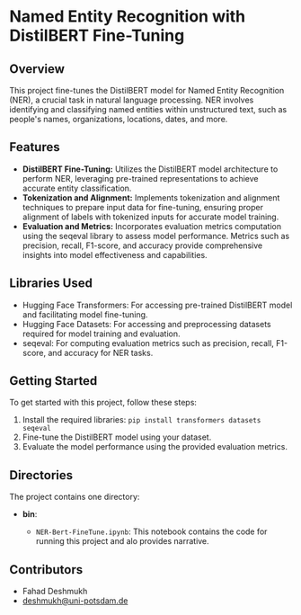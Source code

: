 # Named Entity Recognition with DistilBERT Fine-Tuning

## Overview
This project fine-tunes the DistilBERT model for Named Entity Recognition (NER), a crucial task in natural language processing. NER involves identifying and classifying named entities within unstructured text, such as people's names, organizations, locations, dates, and more.

## Features
- **DistilBERT Fine-Tuning:** Utilizes the DistilBERT model architecture to perform NER, leveraging pre-trained representations to achieve accurate entity classification.
- **Tokenization and Alignment:** Implements tokenization and alignment techniques to prepare input data for fine-tuning, ensuring proper alignment of labels with tokenized inputs for accurate model training.
- **Evaluation and Metrics:** Incorporates evaluation metrics computation using the seqeval library to assess model performance. Metrics such as precision, recall, F1-score, and accuracy provide comprehensive insights into model effectiveness and capabilities.

## Libraries Used
- Hugging Face Transformers: For accessing pre-trained DistilBERT model and facilitating model fine-tuning.
- Hugging Face Datasets: For accessing and preprocessing datasets required for model training and evaluation.
- seqeval: For computing evaluation metrics such as precision, recall, F1-score, and accuracy for NER tasks.

## Getting Started
To get started with this project, follow these steps:
1. Install the required libraries: `pip install transformers datasets seqeval`
2. Fine-tune the DistilBERT model using your dataset.
3. Evaluate the model performance using the provided evaluation metrics.

## Directories

The project contains one directory:

- **bin**: 

  - `NER-Bert-FineTune.ipynb`: This notebook contains the code for running this project and alo provides narrative.

## Contributors
- Fahad Deshmukh
- deshmukh@uni-potsdam.de

